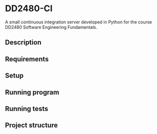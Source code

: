 # DD2480-CI
A small continuous integration server developed in Python for the course DD2480 Software Engineering Fundamentals.

## Description
## Requirements
## Setup
## Running program
## Running tests
## Project structure
